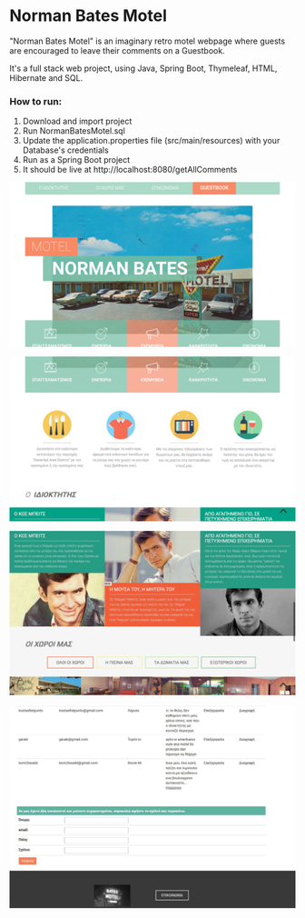 # Norman Bates Motel

"Norman Bates Motel" is an imaginary retro motel webpage where guests are encouraged to leave their comments on a Guestbook.

It's a full stack web project, using Java, Spring Boot, Thymeleaf, HTML, Hibernate and SQL. 

### How to run:
1) Download and import project
2) Run NormanBatesMotel.sql
3) Update the application.properties file (src/main/resources) with your Database's credentials
4) Run as a Spring Boot project
5) It should be live at http://localhost:8080/getAllComments


![Home Page](https://github.com/skostaras/NormanBatesMotel/blob/master/Screenshots/home1.jpg)

![Home Page](https://github.com/skostaras/NormanBatesMotel/blob/master/Screenshots/home2.jpg)

![Home Page](https://github.com/skostaras/NormanBatesMotel/blob/master/Screenshots/home3.jpg)

![Home Page](https://github.com/skostaras/NormanBatesMotel/blob/master/Screenshots/home4.jpg)


